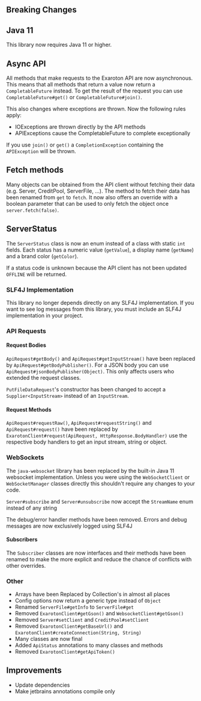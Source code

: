 ## Breaking Changes
## Java 11
This library now requires Java 11 or higher.

## Async API
All methods that make requests to the Exaroton API are now asynchronous. This means that all methods that return a value
now return a `CompletableFuture` instead. To get the result of the request you can use `CompletableFuture#get()` or
`CompletableFuture#join()`.

This also changes where exceptions are thrown. Now the following rules apply:
- IOExceptions are thrown directly by the API methods
- APIExceptions cause the CompletableFuture to complete exceptionally

If you use `join()` or `get()` a `CompletionException` containing the `APIException` will be thrown.

## Fetch methods
Many objects can be obtained from the API client without fetching their data (e.g. Server, CreditPool, ServerFile, ...).
The method to fetch their data has been renamed from `get` to `fetch`. It now also offers an override with a boolean 
parameter that can be used to only fetch the object once `server.fetch(false)`.

## ServerStatus
The `ServerStatus` class is now an enum instead of a class with static `int` fields. Each status has a numeric
value (`getValue`), a display name (`getName`) and a brand color (`getColor`).

If a status code is unknown because the API client has not been updated `OFFLINE` will be returned.

### SLF4J Implementation
This library no longer depends directly on any SLF4J implementation. If you want to see log messages
from this library, you must include an SLF4J implementation in your project.

### API Requests

#### Request Bodies
`ApiRequest#getBody()` and `ApiRequest#getInputStream()` have been replaced by `ApiRequest#getBodyPublisher()`. For a 
JSON body you can use `ApiRequest#jsonBodyPublisher(Object)`. This only affects users who extended the request classes.

`PutFileDataRequest`'s constructor has been changed to accept a `Supplier<InputStream>` instead of an `InputStream`.

#### Request Methods
`ApiRequest#requestRaw()`, `ApiRequest#requestString()` and `ApiRequest#request()` have been replaced by 
`ExarotonClient#request(ApiRequest, HttpResponse.BodyHandler)` use the respective body handlers to get an input stream,
string or object.

### WebSockets
The `java-websocket` library has been replaced by the built-in Java 11 websocket implementation. Unless you were using
the `WebSocketClient` or `WebSocketManager` classes directly this shouldn't require any changes to your code.

`Server#subscribe` and `Server#unsubscribe` now accept the `StreamName` enum instead of any string

The debug/error handler methods have been removed. Errors and debug messages are now  exclusively logged using SLF4J

#### Subscribers
The `Subscriber` classes are now interfaces and their methods have been renamed to make the more explicit and reduce
the chance of conflicts with other overrides.

### Other
- Arrays have been Replaced by Collection's in almost all places
- Config options now return a generic type instead of `Object`
- Renamed `ServerFile#getInfo` to `ServerFile#get`
- Removed `ExarotonClient#getGson()` and `WebsocketClient#getGson()`
- Removed `Server#setClient` and `CreditPool#setClient`
- Removed `ExarotonClient#getBaseUrl()` and `ExarotonClient#createConnection(String, String)`
- Many classes are now final
- Added `ApiStatus` annotations to many classes and methods
- Removed `ExarotonClient#getApiToken()`

## Improvements
- Update dependencies
- Make jetbrains annotations compile only
